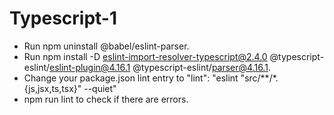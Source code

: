 # Typescript-1
- Run npm uninstall @babel/eslint-parser.
- Run npm install -D eslint-import-resolver-typescript@2.4.0 @typescript-eslint/eslint-plugin@4.16.1 @typescript-eslint/parser@4.16.1.
- Change your package.json lint entry to "lint": "eslint \"src/**/*.{js,jsx,ts,tsx}\" --quiet"
- npm run lint to check if there are errors.

